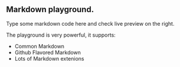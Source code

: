 ## Markdown playground.

Type some markdown code here and check live preview on the right.

The playground is very powerful, it supports:

- Common Markdown
- Github Flavored Markdown
- Lots of Markdown extenions
